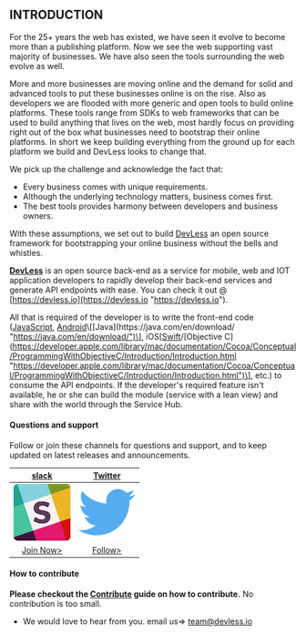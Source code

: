 ## **INTRODUCTION**

For the 25+ years the web has existed, we have seen it evolve to become more than a publishing platform. Now we see the web supporting vast majority of businesses. We have also seen the tools surrounding the web evolve as well.

More and more businesses are moving online and the demand for solid and advanced tools to put these businesses online is on the rise. Also as developers we are flooded with more generic and open tools to build online platforms. These tools range from SDKs to web frameworks that can be used to build anything that lives on the web, most hardly focus on providing right out of the box what businesses need to bootstrap their online platforms. In short we keep building everything from the ground up for each platform we build and DevLess looks to change that.

We pick up the challenge and acknowledge the fact that:

* Every business comes with unique requirements.
* Although the underlying technology matters, business comes first.
* The best tools provides harmony between developers and business owners.

With these assumptions, we set out to build [DevLess](https://devless.io) an open source framework for bootstrapping your online business without the bells and whistles.

[**DevLess**](https://devless.io/ "https://devless.io/") is an open source back-end as a service for mobile, web and IOT application developers to rapidly develop their back-end services and generate API endpoints with ease. You can check it out @ [https://devless.io](https://devless.io "https://devless.io").

All that is required of the developer is to write the front-end code \([JavaScript](https://www.javascript.com/ "https://www.javascript.com/"), [Android](https://developer.android.com "https://developer.android.com")\[[Java](https://java.com/en/download/ "https://java.com/en/download/")\], iOS\[[Swift](https://swift.org/ "https://swift.org/")/[Objective C](https://developer.apple.com/library/mac/documentation/Cocoa/Conceptual/ProgrammingWithObjectiveC/Introduction/Introduction.html "https://developer.apple.com/library/mac/documentation/Cocoa/Conceptual/ProgrammingWithObjectiveC/Introduction/Introduction.html")\], etc.\) to consume the API endpoints. If the developer's required feature isn't available, he or she can build the module \(service with a lean view\) and share with the world through the Service Hub.

#### Questions and support

Follow or join these channels for questions and support, and to keep updated on latest releases and announcements.

| [slack](https://slack.devless.io) | [Twitter](https://www.twitter.com/devlessio) |
| :---: | :---: |
| [![](https://raw.githubusercontent.com/gliechtenstein/images/master/slack_smaller.png)](https://slack.devless.io) | [![](https://raw.githubusercontent.com/gliechtenstein/images/master/twitter_smaller.png)](https://www.twitter.com/devlessio) |
| [Join Now&gt;](https://slack.devless.io "https://slack.devless.io") | [Follow&gt;](https://www.twitter.com/devlessio) |

#### How to contribute

**Please checkout the **[**Contribute**](https://guides.github.com/activities/contributing-to-open-source/ "https://guides.github.com/activities/contributing-to-open-source/")** guide on how to contribute.** No contribution is too small.

* We would love to hear from you. email us=&gt; [team@devless.io](mailto:team@devless.io)



